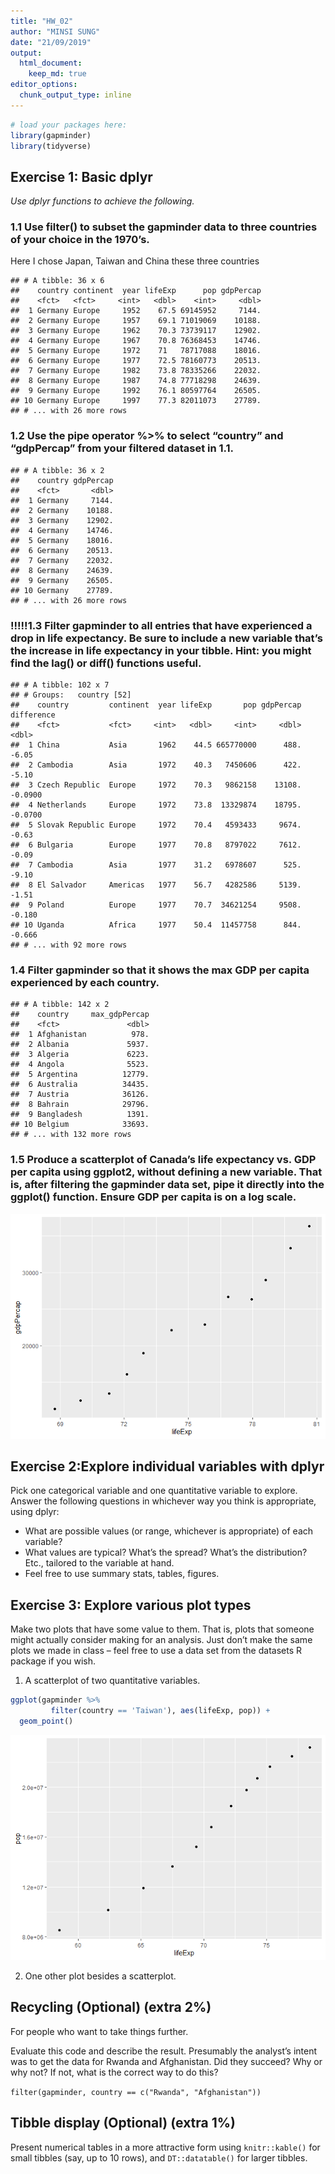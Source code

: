 ```yaml
---
title: "HW_02"
author: "MINSI SUNG"
date: "21/09/2019"
output: 
  html_document:
    keep_md: true
editor_options: 
  chunk_output_type: inline
---
```


<!---The following chunk allows errors when knitting--->


    

```r
# load your packages here:
library(gapminder)
library(tidyverse)
```
    

## Exercise 1: Basic dplyr
*Use dplyr functions to achieve the following.*

### 1.1 Use filter() to subset the gapminder data to three countries of your choice in the 1970’s.
Here I chose Japan, Taiwan and China these three countries

```
## # A tibble: 36 x 6
##    country continent  year lifeExp      pop gdpPercap
##    <fct>   <fct>     <int>   <dbl>    <int>     <dbl>
##  1 Germany Europe     1952    67.5 69145952     7144.
##  2 Germany Europe     1957    69.1 71019069    10188.
##  3 Germany Europe     1962    70.3 73739117    12902.
##  4 Germany Europe     1967    70.8 76368453    14746.
##  5 Germany Europe     1972    71   78717088    18016.
##  6 Germany Europe     1977    72.5 78160773    20513.
##  7 Germany Europe     1982    73.8 78335266    22032.
##  8 Germany Europe     1987    74.8 77718298    24639.
##  9 Germany Europe     1992    76.1 80597764    26505.
## 10 Germany Europe     1997    77.3 82011073    27789.
## # ... with 26 more rows
```
### 1.2 Use the pipe operator %>% to select “country” and “gdpPercap” from your filtered dataset in 1.1.

```
## # A tibble: 36 x 2
##    country gdpPercap
##    <fct>       <dbl>
##  1 Germany     7144.
##  2 Germany    10188.
##  3 Germany    12902.
##  4 Germany    14746.
##  5 Germany    18016.
##  6 Germany    20513.
##  7 Germany    22032.
##  8 Germany    24639.
##  9 Germany    26505.
## 10 Germany    27789.
## # ... with 26 more rows
```
### !!!!!1.3 Filter gapminder to all entries that have experienced a drop in life expectancy. Be sure to include a new variable that’s the increase in life expectancy in your tibble. Hint: you might find the lag() or diff() functions useful.

```
## # A tibble: 102 x 7
## # Groups:   country [52]
##    country         continent  year lifeExp       pop gdpPercap difference
##    <fct>           <fct>     <int>   <dbl>     <int>     <dbl>      <dbl>
##  1 China           Asia       1962    44.5 665770000      488.    -6.05  
##  2 Cambodia        Asia       1972    40.3   7450606      422.    -5.10  
##  3 Czech Republic  Europe     1972    70.3   9862158    13108.    -0.0900
##  4 Netherlands     Europe     1972    73.8  13329874    18795.    -0.0700
##  5 Slovak Republic Europe     1972    70.4   4593433     9674.    -0.63  
##  6 Bulgaria        Europe     1977    70.8   8797022     7612.    -0.09  
##  7 Cambodia        Asia       1977    31.2   6978607      525.    -9.10  
##  8 El Salvador     Americas   1977    56.7   4282586     5139.    -1.51  
##  9 Poland          Europe     1977    70.7  34621254     9508.    -0.180 
## 10 Uganda          Africa     1977    50.4  11457758      844.    -0.666 
## # ... with 92 more rows
```
### 1.4 Filter gapminder so that it shows the max GDP per capita experienced by each country.

```
## # A tibble: 142 x 2
##    country     max_gdpPercap
##    <fct>               <dbl>
##  1 Afghanistan          978.
##  2 Albania             5937.
##  3 Algeria             6223.
##  4 Angola              5523.
##  5 Argentina          12779.
##  6 Australia          34435.
##  7 Austria            36126.
##  8 Bahrain            29796.
##  9 Bangladesh          1391.
## 10 Belgium            33693.
## # ... with 132 more rows
```


### 1.5 Produce a scatterplot of Canada’s life expectancy vs. GDP per capita using ggplot2, without defining a new variable. That is, after filtering the gapminder data set, pipe it directly into the ggplot() function. Ensure GDP per capita is on a log scale.
![](HW_02_files/figure-html/unnamed-chunk-5-1.png)<!-- -->


## Exercise 2:Explore individual variables with dplyr
Pick one categorical variable and one quantitative variable to explore. Answer the following questions in whichever way you think is appropriate, using dplyr:

* What are possible values (or range, whichever is appropriate) of each variable?
* What values are typical? What’s the spread? What’s the distribution? Etc., tailored to the variable at hand.
* Feel free to use summary stats, tables, figures.




## Exercise 3: Explore various plot types 
Make two plots that have some value to them. That is, plots that someone might actually consider making for an analysis. Just don’t make the same plots we made in class – feel free to use a data set from the datasets R package if you wish.

1. A scatterplot of two quantitative variables.

```r
ggplot(gapminder %>% 
         filter(country == 'Taiwan'), aes(lifeExp, pop)) +
  geom_point()
```

![](HW_02_files/figure-html/unnamed-chunk-6-1.png)<!-- -->

2. One other plot besides a scatterplot.


## Recycling (Optional) (extra 2%)
For people who want to take things further.

Evaluate this code and describe the result. Presumably the analyst’s intent was to get the data for Rwanda and Afghanistan. Did they succeed? Why or why not? If not, what is the correct way to do this?

`filter(gapminder, country == c("Rwanda", "Afghanistan"))`



## Tibble display (Optional) (extra 1%)
Present numerical tables in a more attractive form using `knitr::kable()` for small tibbles (say, up to 10 rows), and `DT::datatable()` for larger tibbles.
